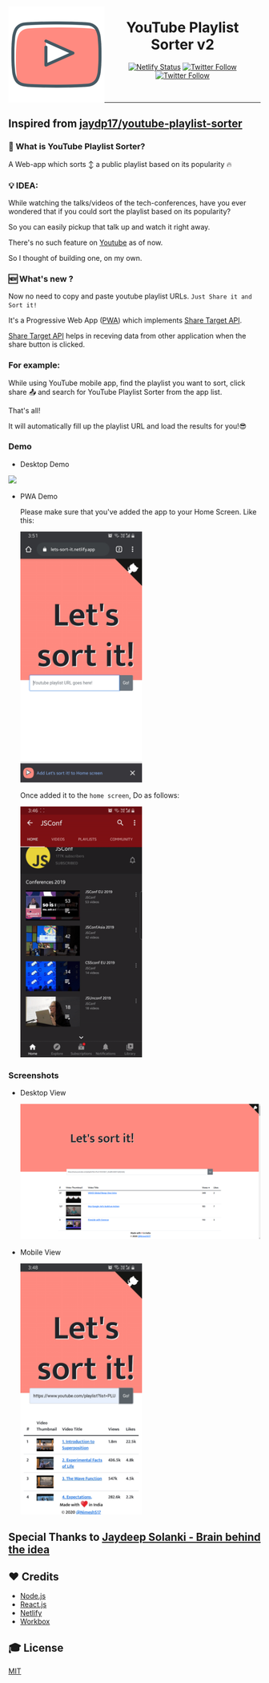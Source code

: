 <p align="center">
<img src='./src/assets/logo192.png' align='left'/>
<h1 align="center"> YouTube Playlist Sorter v2 </h1>
<span align='center'>

[![Netlify Status](https://api.netlify.com/api/v1/badges/c9085e11-3964-426a-b045-fba9337ee36b/deploy-status)](https://app.netlify.com/sites/nifty-tesla-bcd396/deploys)
[![Twitter Follow](https://img.shields.io/twitter/follow/jaydp17.svg?style=social)](https://twitter.com/jaydp17)
[![Twitter Follow](https://img.shields.io/twitter/follow/NimeshS17.svg?style=social)](https://twitter.com/NimeshS17)

</span>
</p>
<br/>
<hr>

## Inspired from [jaydp17/youtube-playlist-sorter](https://github.com/jaydp17/youtube-playlist-sorter)

### 🤔 What is YouTube Playlist Sorter?

A Web-app which sorts ↕️ a public playlist based on its popularity 🔥

### 💡 IDEA:

While watching the talks/videos of the tech-conferences, have you ever wondered that if you could sort the playlist based on its popularity?

So you can easily pickup that talk up and watch it right away.

There's no such feature on [Youtube](https://youtube.com/) as of now.

So I thought of building one, on my own.

### 🆕 What's new ?

Now no need to copy and paste youtube playlist URLs. `Just Share it and Sort it!`

It's a Progressive Web App ([PWA](https://web.dev/progressive-web-apps/)) which implements [Share Target API](https://web.dev/web-share-target/).

[Share Target API](https://web.dev/web-share-target/) helps in receving data from other application when the share button is clicked.

### For example:

While using YouTube mobile app, find the playlist you want to sort, click share 📤 and search for YouTube Playlist Sorter from the app list.

That's all!

It will automatically fill up the playlist URL and load the results for you!😎

### Demo

- Desktop Demo

<a href="https://youtuber-sorter.snimesh.com"><img src="./src/assets/demo.gif"></a>

- PWA Demo

  Please make sure that you've added the app to your Home Screen.
  Like this:

  <a href="https://youtuber-sorter.snimesh.com"><img src="./src/assets/a2hs.jpg" height=500></a>

  Once added it to the `home screen`, Do as follows:

  <a href="https://youtuber-sorter.snimesh.com"><img src="./src/assets/PWAdemo.gif" height=500></a>

### Screenshots

- Desktop View

  <a href="https://youtuber-sorter.snimesh.com"><img src="./src/assets/1.png"></a>

- Mobile View

  <a href="https://youtuber-sorter.snimesh.com"><img src="./src/assets/3.jpg" height=500></a>

## Special Thanks to [Jaydeep Solanki - Brain behind the idea](https://jaydp.com)

## ❤️ Credits

- [Node.js](https://nodejs.org/)
- [React.js](https://reactjs.org/)
- [Netlify](https://www.netlify.com/)
- [Workbox](https://developers.google.com/web/tools/workbox)

## 🎓 License

[MIT](LICENSE)
